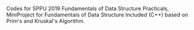 Codes for SPPU 2019 Fundamentals of Data Structure Practicals, 
MiniProject for Fundamentals of Data Structure Included (C++) based on Prim's and Kruskal's Algorithm.

